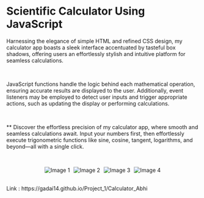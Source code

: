 #                  Scientific Calculator Using JavaScript
<p>Harnessing the elegance of simple HTML and refined CSS design, my calculator app boasts a sleek interface accentuated by tasteful box shadows, offering users an effortlessly stylish and intuitive platform for seamless calculations.</p>
<br>
<p>JavaScript functions handle the logic behind each mathematical operation, ensuring accurate results are displayed to the user. Additionally, event listeners may be employed to detect user inputs and trigger appropriate actions, such as updating the display or performing calculations. </p>
<br>
<p> ** Discover the effortless precision of my calculator app, where smooth and seamless calculations await. Input your numbers first, then effortlessly execute trigonometric functions like sine, cosine, tangent, logarithms, and beyond—all with a single click.</p>
<br>
<p  style="display: flex; flex-wrap: wrap; justify-content: center; gap: 10px;">
  <img src="https://github.com/Gadai14/Project_1/assets/121002242/bf2f1505-a10e-4f71-9b1a-2e9b07b42d17" alt="Image 1" style="max-width: calc(50% - 5px); max-height: 300px; object-fit: cover;">
  <img src="https://github.com/Gadai14/Project_1/assets/121002242/dc9f3bdc-eed1-4932-b152-587e563c397b" alt="Image 2" style="max-width: calc(50% - 5px); max-height: 300px; object-fit: cover;">
  <img src="https://github.com/Gadai14/Project_1/assets/121002242/243dcbbf-0019-44a3-8d4c-428c492d3470" alt="Image 3" style="max-width: calc(50% - 5px); max-height: 300px; object-fit: cover;">
  <img src="https://github.com/Gadai14/Project_1/assets/121002242/177bf54a-3673-4b07-9846-8ee826ad4efe" alt="Image 4" style="max-width: calc(50% - 5px); max-height: 300px; object-fit: cover;">
</p>
<br>
Link  :  https://gadai14.github.io/Project_1/Calculator_Abhi

